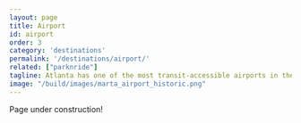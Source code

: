 ```yaml
---
layout: page
title: Airport
id: airport
order: 3
category: 'destinations'
permalink: '/destinations/airport/'
related: ["parknride"]
tagline: Atlanta has one of the most transit-accessible airports in the country.  Find the quickest path to your flight here.
image: "/build/images/marta_airport_historic.png"
---
```


Page under construction!